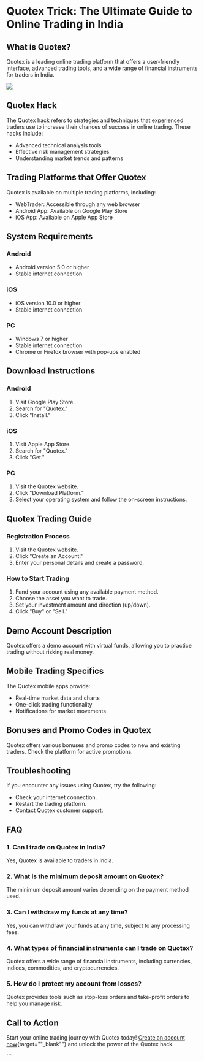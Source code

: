 # Quotex Trick: The Ultimate Guide to Online Trading in India

## What is Quotex?

Quotex is a leading online trading platform that offers a user-friendly
interface, advanced trading tools, and a wide range of financial
instruments for traders in India.

[![](https://static.quotex.io/files/4_en/300_250.jpg)](https://traff.sbs/brokerqxlid)

## Quotex Hack

The Quotex hack refers to strategies and techniques that experienced
traders use to increase their chances of success in online trading.
These hacks include:

-   Advanced technical analysis tools
-   Effective risk management strategies
-   Understanding market trends and patterns

## Trading Platforms that Offer Quotex

Quotex is available on multiple trading platforms, including:

-   WebTrader: Accessible through any web browser
-   Android App: Available on Google Play Store
-   iOS App: Available on Apple App Store

## System Requirements

### Android

-   Android version 5.0 or higher
-   Stable internet connection

### iOS

-   iOS version 10.0 or higher
-   Stable internet connection

### PC

-   Windows 7 or higher
-   Stable internet connection
-   Chrome or Firefox browser with pop-ups enabled

## Download Instructions

### Android

1.  Visit Google Play Store.
2.  Search for "Quotex."
3.  Click "Install."

### iOS

1.  Visit Apple App Store.
2.  Search for "Quotex."
3.  Click "Get."

### PC

1.  Visit the Quotex website.
2.  Click "Download Platform."
3.  Select your operating system and follow the on-screen instructions.

## Quotex Trading Guide

### Registration Process

1.  Visit the Quotex website.
2.  Click "Create an Account."
3.  Enter your personal details and create a password.

### How to Start Trading

1.  Fund your account using any available payment method.
2.  Choose the asset you want to trade.
3.  Set your investment amount and direction (up/down).
4.  Click "Buy" or "Sell."

## Demo Account Description

Quotex offers a demo account with virtual funds, allowing you to
practice trading without risking real money.

## Mobile Trading Specifics

The Quotex mobile apps provide:

-   Real-time market data and charts
-   One-click trading functionality
-   Notifications for market movements

## Bonuses and Promo Codes in Quotex

Quotex offers various bonuses and promo codes to new and existing
traders. Check the platform for active promotions.

## Troubleshooting

If you encounter any issues using Quotex, try the following:

-   Check your internet connection.
-   Restart the trading platform.
-   Contact Quotex customer support.

## FAQ

### 1. Can I trade on Quotex in India?

Yes, Quotex is available to traders in India.

### 2. What is the minimum deposit amount on Quotex?

The minimum deposit amount varies depending on the payment method used.

### 3. Can I withdraw my funds at any time?

Yes, you can withdraw your funds at any time, subject to any processing
fees.

### 4. What types of financial instruments can I trade on Quotex?

Quotex offers a wide range of financial instruments, including
currencies, indices, commodities, and cryptocurrencies.

### 5. How do I protect my account from losses?

Quotex provides tools such as stop-loss orders and take-profit orders to
help you manage risk.

## Call to Action

Start your online trading journey with Quotex today! [Create an account
now](\%22https://traff.sbs/brokerqxsignup\%22){target=""_blank""}
and unlock the power of the Quotex hack.

\`\`\`

